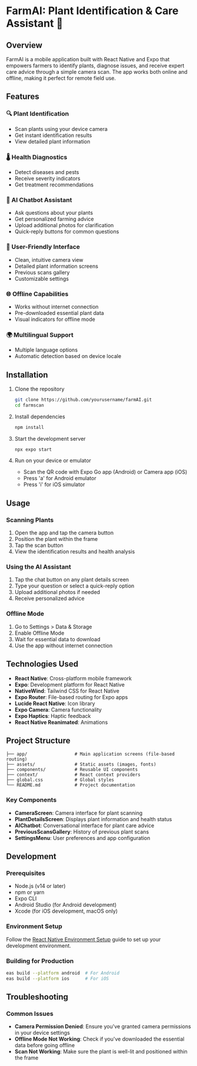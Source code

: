 # FarmAI: Plant Identification & Care Assistant 🌱

## Overview

FarmAI is a mobile application built with React Native and Expo that empowers farmers to identify plants, diagnose issues, and receive expert care advice through a simple camera scan. The app works both online and offline, making it perfect for remote field use.

## Features

### 🔍 Plant Identification
- Scan plants using your device camera
- Get instant identification results
- View detailed plant information

### 🌡️ Health Diagnostics
- Detect diseases and pests
- Receive severity indicators
- Get treatment recommendations

### 💬 AI Chatbot Assistant
- Ask questions about your plants
- Get personalized farming advice
- Upload additional photos for clarification
- Quick-reply buttons for common questions

### 📱 User-Friendly Interface
- Clean, intuitive camera view
- Detailed plant information screens
- Previous scans gallery
- Customizable settings

### 🌐 Offline Capabilities
- Works without internet connection
- Pre-downloaded essential plant data
- Visual indicators for offline mode

### 🌍 Multilingual Support
- Multiple language options
- Automatic detection based on device locale

## Installation

1. Clone the repository
   ```bash
   git clone https://github.com/yourusername/farmAI.git
   cd farmscan
   ```

2. Install dependencies
   ```bash
   npm install
   ```

3. Start the development server
   ```bash
   npx expo start
   ```

4. Run on your device or emulator
   - Scan the QR code with Expo Go app (Android) or Camera app (iOS)
   - Press 'a' for Android emulator
   - Press 'i' for iOS simulator

## Usage

### Scanning Plants
1. Open the app and tap the camera button
2. Position the plant within the frame
3. Tap the scan button
4. View the identification results and health analysis

### Using the AI Assistant
1. Tap the chat button on any plant details screen
2. Type your question or select a quick-reply option
3. Upload additional photos if needed
4. Receive personalized advice

### Offline Mode
1. Go to Settings > Data & Storage
2. Enable Offline Mode
3. Wait for essential data to download
4. Use the app without internet connection

## Technologies Used

- **React Native**: Cross-platform mobile framework
- **Expo**: Development platform for React Native
- **NativeWind**: Tailwind CSS for React Native
- **Expo Router**: File-based routing for Expo apps
- **Lucide React Native**: Icon library
- **Expo Camera**: Camera functionality
- **Expo Haptics**: Haptic feedback
- **React Native Reanimated**: Animations

## Project Structure

```
├── app/                  # Main application screens (file-based routing)
├── assets/               # Static assets (images, fonts)
├── components/           # Reusable UI components
├── context/              # React context providers
├── global.css            # Global styles
└── README.md             # Project documentation
```

### Key Components

- **CameraScreen**: Camera interface for plant scanning
- **PlantDetailsScreen**: Displays plant information and health status
- **AIChatbot**: Conversational interface for plant care advice
- **PreviousScansGallery**: History of previous plant scans
- **SettingsMenu**: User preferences and app configuration

## Development

### Prerequisites
- Node.js (v14 or later)
- npm or yarn
- Expo CLI
- Android Studio (for Android development)
- Xcode (for iOS development, macOS only)

### Environment Setup

Follow the [React Native Environment Setup](https://reactnative.dev/docs/environment-setup) guide to set up your development environment.

### Building for Production

```bash
eas build --platform android  # For Android
eas build --platform ios      # For iOS
```

## Troubleshooting

### Common Issues

- **Camera Permission Denied**: Ensure you've granted camera permissions in your device settings
- **Offline Mode Not Working**: Check if you've downloaded the essential data before going offline
- **Scan Not Working**: Make sure the plant is well-lit and positioned within the frame
